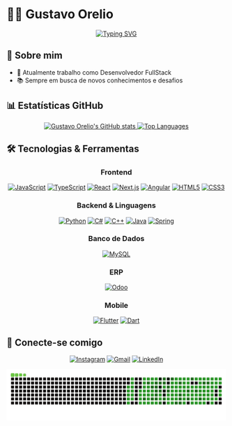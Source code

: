 # 👨‍💻 Gustavo Orelio

<p align="center">
  <a href="https://github.com/GustavoOrelio">
    <img src="https://readme-typing-svg.herokuapp.com?font=Fira+Code&pause=1000&color=00B8D4&width=435&lines=Engenheiro+de+Software;Desenvolvedor+Full+Stack;Sempre+aprendendo+novas+tecnologias" alt="Typing SVG" />
  </a>
</p>

## 🚀 Sobre mim

- 🌱 Atualmente trabalho como Desenvolvedor FullStack
- 📚 Sempre em busca de novos conhecimentos e desafios

## 📊 Estatísticas GitHub

<div align="center">
  <a href="https://github.com/GustavoOrelio">
    <img height="180em" src="https://github-readme-stats-git-masterrstaa-rickstaa.vercel.app/api?username=GustavoOrelio&show_icons=true&theme=dark&include_all_commits=true&count_private=true" alt="Gustavo Orelio's GitHub stats"/>
    <img height="180em" src="https://github-readme-stats-git-masterrstaa-rickstaa.vercel.app/api/top-langs/?username=GustavoOrelio&layout=compact&langs_count=8&theme=dark" alt="Top Languages"/>
  </a>
</div>

## 🛠️ Tecnologias & Ferramentas

<div align="center">

### Frontend

[![JavaScript](https://img.shields.io/badge/JavaScript-F7DF1E?style=for-the-badge&logo=javascript&logoColor=black)](https://developer.mozilla.org/en-US/docs/Web/JavaScript)
[![TypeScript](https://img.shields.io/badge/TypeScript-007ACC?style=for-the-badge&logo=typescript&logoColor=white)](https://www.typescriptlang.org/)
[![React](https://img.shields.io/badge/React-20232A?style=for-the-badge&logo=react&logoColor=61DAFB)](https://reactjs.org/)
[![Next.js](https://img.shields.io/badge/Next.js-000000?style=for-the-badge&logo=nextdotjs&logoColor=white)](https://nextjs.org/)
[![Angular](https://img.shields.io/badge/Angular-DD0031?style=for-the-badge&logo=angular&logoColor=white)](https://angular.io/)
[![HTML5](https://img.shields.io/badge/HTML5-E34F26?style=for-the-badge&logo=html5&logoColor=white)](https://developer.mozilla.org/en-US/docs/Web/HTML)
[![CSS3](https://img.shields.io/badge/CSS3-1572B6?style=for-the-badge&logo=css3&logoColor=white)](https://developer.mozilla.org/en-US/docs/Web/CSS)

### Backend & Linguagens

[![Python](https://img.shields.io/badge/Python-14354C?style=for-the-badge&logo=python&logoColor=white)](https://www.python.org/)
[![C#](https://img.shields.io/badge/C%23-239120?style=for-the-badge&logo=c-sharp&logoColor=white)](https://docs.microsoft.com/en-us/dotnet/csharp/)
[![C++](https://img.shields.io/badge/C%2B%2B-00599C?style=for-the-badge&logo=cplusplus&logoColor=white)](https://isocpp.org/)
[![Java](https://img.shields.io/badge/Java-ED8B00?style=for-the-badge&logo=openjdk&logoColor=white)](https://www.java.com/)
[![Spring](https://img.shields.io/badge/Spring-6DB33F?style=for-the-badge&logo=spring&logoColor=white)](https://spring.io/)

### Banco de Dados

[![MySQL](https://img.shields.io/badge/MySQL-005C84?style=for-the-badge&logo=mysql&logoColor=white)](https://www.mysql.com/)

### ERP

[![Odoo](https://img.shields.io/badge/Odoo-714B67?style=for-the-badge&logo=odoo&logoColor=white)](https://www.odoo.com/)

### Mobile

[![Flutter](https://img.shields.io/badge/Flutter-02569B?style=for-the-badge&logo=flutter&logoColor=white)](https://flutter.dev/)
[![Dart](https://img.shields.io/badge/Dart-0175C2?style=for-the-badge&logo=dart&logoColor=white)](https://dart.dev/)

</div>

## 🤝 Conecte-se comigo

<div align="center">
  
[![Instagram](https://img.shields.io/badge/-Instagram-%23E4405F?style=for-the-badge&logo=instagram&logoColor=white)](https://www.instagram.com/gustavoorelio/)
[![Gmail](https://img.shields.io/badge/-Gmail-%23333?style=for-the-badge&logo=gmail&logoColor=white)](mailto:oreliogustavo@gmail.com)
[![LinkedIn](https://img.shields.io/badge/-LinkedIn-%230077B5?style=for-the-badge&logo=linkedin&logoColor=white)](https://www.linkedin.com/in/gustavo-or%C3%A9lio-211285182/)

![Contribuições](https://github.com/GustavoOrelio/GustavoOrelio/blob/output/github-contribution-grid-snake.gif?raw=true)

</div>
